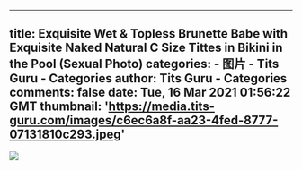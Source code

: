 
---
title: Exquisite Wet & Topless Brunette Babe with Exquisite Naked Natural C Size Tittes in Bikini in the Pool (Sexual Photo)
categories: 
    - 图片
    - Tits Guru - Categories
author: Tits Guru - Categories
comments: false
date: Tue, 16 Mar 2021 01:56:22 GMT
thumbnail: 'https://media.tits-guru.com/images/c6ec6a8f-aa23-4fed-8777-07131810c293.jpeg'
---

<div>   
<img src="https://media.tits-guru.com/images/c6ec6a8f-aa23-4fed-8777-07131810c293.jpeg" referrerpolicy="no-referrer">  
</div>
            